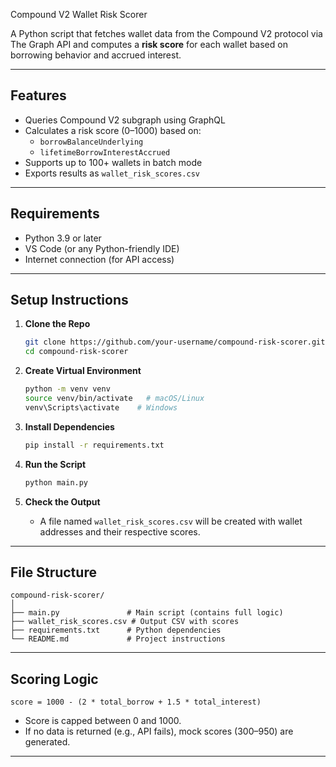 Compound V2 Wallet Risk Scorer

A Python script that fetches wallet data from the Compound V2 protocol via The Graph API and computes a **risk score** for each wallet based on borrowing behavior and accrued interest.

---

##  Features

- Queries Compound V2 subgraph using GraphQL
- Calculates a risk score (0–1000) based on:
  - `borrowBalanceUnderlying`
  - `lifetimeBorrowInterestAccrued`
- Supports up to 100+ wallets in batch mode
- Exports results as `wallet_risk_scores.csv`

---

##  Requirements

- Python 3.9 or later
- VS Code (or any Python-friendly IDE)
- Internet connection (for API access)

---

##  Setup Instructions

1. **Clone the Repo**
   ```bash
   git clone https://github.com/your-username/compound-risk-scorer.git
   cd compound-risk-scorer
   ```

2. **Create Virtual Environment**
   ```bash
   python -m venv venv
   source venv/bin/activate   # macOS/Linux
   venv\Scripts\activate    # Windows
   ```

3. **Install Dependencies**
   ```bash
   pip install -r requirements.txt
   ```

4. **Run the Script**
   ```bash
   python main.py
   ```

5. **Check the Output**
   - A file named `wallet_risk_scores.csv` will be created with wallet addresses and their respective scores.

---

##  File Structure

```
compound-risk-scorer/
│
├── main.py               # Main script (contains full logic)
├── wallet_risk_scores.csv # Output CSV with scores
├── requirements.txt      # Python dependencies
└── README.md             # Project instructions
```

---

##  Scoring Logic

```
score = 1000 - (2 * total_borrow + 1.5 * total_interest)
```

- Score is capped between 0 and 1000.
- If no data is returned (e.g., API fails), mock scores (300–950) are generated.

---
